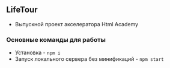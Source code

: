 ## LifeTour
- Выпускной проект акселератора Html Academy

### Основные команды для работы
- Установка - `npm i`
- Запуск локального сервера без минификаций - `npm start`

